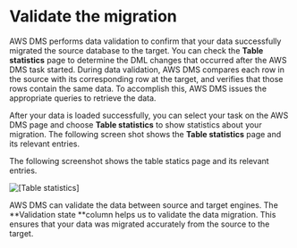# Validate the migration<a name="chap-mariadb2auroramysql.validate"></a>

AWS DMS performs data validation to confirm that your data successfully migrated the source database to the target\. You can check the **Table statistics** page to determine the DML changes that occurred after the AWS DMS task started\. During data validation, AWS DMS compares each row in the source with its corresponding row at the target, and verifies that those rows contain the same data\. To accomplish this, AWS DMS issues the appropriate queries to retrieve the data\.

After your data is loaded successfully, you can select your task on the AWS DMS page and choose **Table statistics** to show statistics about your migration\. The following screen shot shows the **Table statistics** page and its relevant entries\.

The following screenshot shows the table statics page and its relevant entries\.

![\[Table statistics\]](http://docs.aws.amazon.com/dms/latest/sbs/images/sbs-mariadb2aurmysql-validation.png)

AWS DMS can validate the data between source and target engines\. The **Validation state **column helps us to validate the data migration\. This ensures that your data was migrated accurately from the source to the target\.
